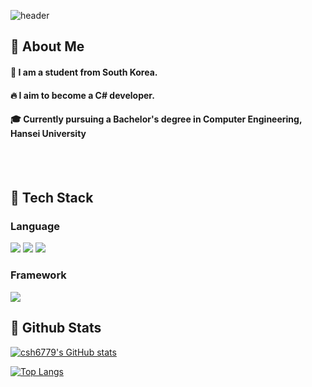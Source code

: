 ![header](https://capsule-render.vercel.app/api?type=waving&color=gradient&height=200&section=header&text=welcome%20to%20my%20lab%F0%9F%A4%97)

 ## 👀 About Me
  #### :raising_hand: I am a student from South Korea.<br/>
  #### :fire: I aim to become a C# developer.<br/>
  #### :mortar_board: Currently pursuing a Bachelor's degree in Computer Engineering, Hansei University 
 <br/>
  <br/>

## 🧱 Tech Stack
### Language
<!--C#-->
<img src="https://img.shields.io/badge/CSharp-A179DC?style=flat-square&logo=.NET&logoColor=white"/>
<!--Python-->
<img src="https://img.shields.io/badge/Python-3776AB?style=flat-square&logo=Python&logoColor=white"/>
<!--HTML5-->
<img src="https://img.shields.io/badge/HTML5-E34F26?style=flat-square&logo=HTML5&logoColor=white"/>

### Framework  
<!--unity-->
<img src="https://img.shields.io/badge/unity-FFFFFF?style=flat-square&logo=unity&logoColor=black"/>

## 🤔 Github Stats
  
[![csh6779's GitHub stats](https://github-readme-stats.vercel.app/api?username=csh6779)](https://github.com/anuraghazra/github-readme-stats)



 [![Top Langs](https://github-readme-stats.vercel.app/api/top-langs/?username=csh6779)](https://github.com/anuraghazra/github-readme-stats)
